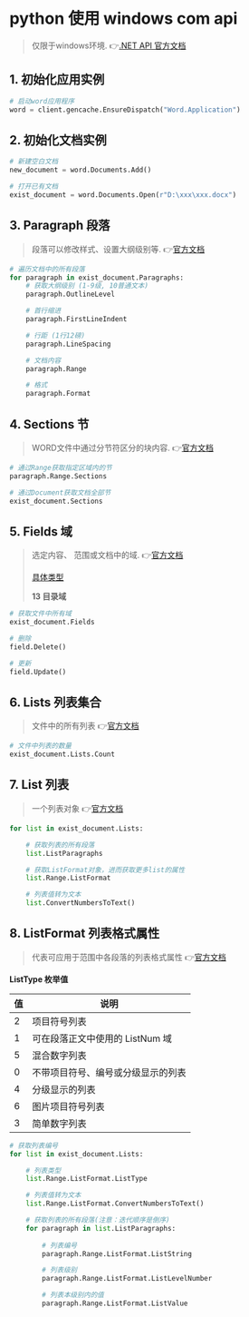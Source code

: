# python 使用 windows com api

> 仅限于windows环境. 👉[.NET API 官方文档](https://docs.microsoft.com/zh-cn/dotnet/api/microsoft.office.interop.word?view=word-pia)

## 1. 初始化应用实例

```python
# 启动word应用程序
word = client.gencache.EnsureDispatch("Word.Application")
```

## 2. 初始化文档实例

```python
# 新建空白文档
new_document = word.Documents.Add()

# 打开已有文档
exist_document = word.Documents.Open(r"D:\xxx\xxx.docx")
```

## 3. Paragraph 段落

> 段落可以修改样式、设置大纲级别等. 👉[官方文档](https://docs.microsoft.com/zh-cn/dotnet/api/microsoft.office.interop.word.paragraph?view=word-pia)

```python
# 遍历文档中的所有段落
for paragraph in exist_document.Paragraphs:
    # 获取大纲级别 (1-9级, 10普通文本)
    paragraph.OutlineLevel

    # 首行缩进
    paragraph.FirstLineIndent

    # 行距 (1行12磅)
    paragraph.LineSpacing   

    # 文档内容
    paragraph.Range

    # 格式
    paragraph.Format
```

## 4. Sections 节

> WORD文件中通过分节符区分的块内容. 👉[官方文档](https://docs.microsoft.com/zh-cn/dotnet/api/microsoft.office.interop.word.sections?view=word-pia)

```python
# 通过Range获取指定区域内的节
paragraph.Range.Sections

# 通过Document获取文档全部节
exist_document.Sections
```

## 5. Fields 域

> 选定内容、 范围或文档中的域. 👉[官方文档](https://docs.microsoft.com/zh-cn/dotnet/api/microsoft.office.interop.word.field?view=word-pia)
>
> [具体类型](https://docs.microsoft.com/zh-cn/dotnet/api/microsoft.office.interop.word.wdfieldtype?view=word-pia)
>
> **13 目录域**

```python
# 获取文件中所有域
exist_document.Fields

# 删除
field.Delete()

# 更新
field.Update()
```

## 6. Lists 列表集合

> 文件中的所有列表 👉[官方文档](https://docs.microsoft.com/zh-cn/dotnet/api/microsoft.office.interop.word.lists?view=word-pia)

```python
# 文件中列表的数量
exist_document.Lists.Count
```

## 7. List 列表

> 一个列表对象 👉[官方文档](https://docs.microsoft.com/zh-cn/dotnet/api/microsoft.office.interop.word.list?view=word-pia)

```python
for list in exist_document.Lists:

    # 获取列表的所有段落
    list.ListParagraphs

    # 获取ListFormat对象，进而获取更多list的属性
    list.Range.ListFormat

    # 列表值转为文本
    list.ConvertNumbersToText()
```

## 8. ListFormat 列表格式属性

> 代表可应用于范围中各段落的列表格式属性 👉[官方文档](https://docs.microsoft.com/zh-cn/dotnet/api/microsoft.office.interop.word.listformat?view=word-pia)


**ListType 枚举值**
 
|值|说明|
|--|--|
2|项目符号列表
1|可在段落正文中使用的 ListNum 域
5|混合数字列表
0|不带项目符号、编号或分级显示的列表
4|分级显示的列表
6|图片项目符号列表
3|简单数字列表


```python
# 获取列表编号
for list in exist_document.Lists:

    # 列表类型
    list.Range.ListFormat.ListType

    # 列表值转为文本
    list.Range.ListFormat.ConvertNumbersToText()

    # 获取列表的所有段落(注意：迭代顺序是倒序)
    for paragraph in list.ListParagraphs:
        
        # 列表编号
        paragraph.Range.ListFormat.ListString

        # 列表级别
        paragraph.Range.ListFormat.ListLevelNumber

        # 列表本级别内的值
        paragraph.Range.ListFormat.ListValue
```
